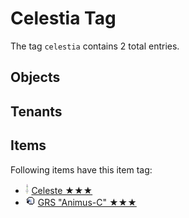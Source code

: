 # Celestia Tag

The tag `celestia` contains 2 total entries.

## Objects

## Tenants

## Items

Following items have this item tag:

- <img src="https://raw.githubusercontent.com/Ceterai/Enternia/main/items/active/weapons/melee/alta/heavy/ct_celeste.png" alt="Celeste ★★★ icon" loading="lazy" height=16px width="auto" /> [Celeste ★★★](https://ceterai.github.io/MyEnternia/Wiki/Celeste)
- <img src="https://raw.githubusercontent.com/Ceterai/Enternia/main/items/armors/alta/tier4/security/helmet/icon.png" alt="GRS Animus-C ★★★ icon" loading="lazy" height=16px width="auto" /> [GRS "Animus-C" ★★★](https://ceterai.github.io/MyEnternia/Wiki/GRSAnimus-C)

